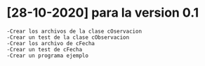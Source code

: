 # [28-10-2020] para la version 0.1
    -Crear los archivos de la clase cOservacion
    -Crear un test de la clase cObservacion 
    -Crear los archivo de cFecha
    -Crear un test de cFecha
    -Crear un programa ejemplo
